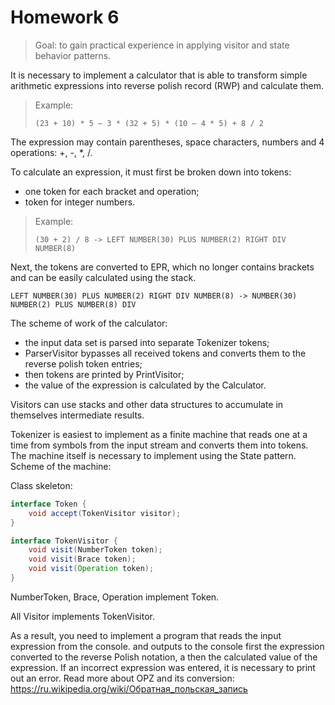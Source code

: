 # Homework 6

> Goal: to gain practical experience in applying visitor and state behavior patterns.

It is necessary to implement a calculator that is able to transform simple arithmetic expressions into reverse polish record (RWP) and calculate them.

> Example:
>
> `(23 + 10) * 5 – 3 * (32 + 5) * (10 – 4 * 5) + 8 / 2`

The expression may contain parentheses, space characters, numbers and 4 operations: +, -, *, /.

To calculate an expression, it must first be broken down into tokens:

* one token for each bracket and operation;
* token for integer numbers.

> Example:
>
> `(30 + 2) / 8 -> LEFT NUMBER(30) PLUS NUMBER(2) RIGHT DIV NUMBER(8)`

Next, the tokens are converted to EPR, which no longer contains brackets and can be easily calculated using the stack.

`LEFT NUMBER(30) PLUS NUMBER(2) RIGHT DIV NUMBER(8) -> NUMBER(30) NUMBER(2) PLUS NUMBER(8) DIV`

The scheme of work of the calculator:

* the input data set is parsed into separate Tokenizer tokens;
* ParserVisitor bypasses all received tokens and converts them to the reverse polish token entries;
* then tokens are printed by PrintVisitor;
* the value of the expression is calculated by the Calculator.

Visitors can use stacks and other data structures to accumulate in themselves intermediate results.

Tokenizer is easiest to implement as a finite machine that reads one at a time from symbols from the input stream and converts them into tokens. The machine itself is necessary to implement using the State pattern. Scheme of the machine:

Class skeleton:

```java
interface Token {
    void accept(TokenVisitor visitor);
}

interface TokenVisitor {
    void visit(NumberToken token);
    void visit(Brace token);
    void visit(Operation token);
}
```

NumberToken, Brace, Operation implement Token.

All Visitor implements TokenVisitor.

As a result, you need to implement a program that reads the input expression from the console.
and outputs to the console first the expression converted to the reverse Polish notation, a
then the calculated value of the expression. If an incorrect expression was entered,
it is necessary to print out an error.
Read more about OPZ and its conversion:
https://ru.wikipedia.org/wiki/Обратная_польская_запись
